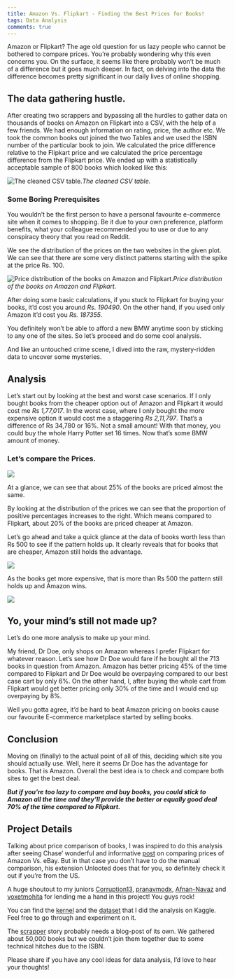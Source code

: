 ```yaml
---
title: Amazon Vs. Flipkart - Finding the Best Prices for Books!
tags: Data Analysis
comments: true
---
```



Amazon or Flipkart? The age old question for us lazy people who cannot be bothered to compare prices. You’re probably wondering why this even concerns you. On the surface, it seems like there probably won’t be much of a difference but it goes much deeper. In fact, on delving into the data the difference becomes pretty significant in our daily lives of online shopping.

## The data gathering hustle.

After creating two scrappers and bypassing all the hurdles to gather data on thousands of books on Amazon on Flipkart into a CSV, with the help of a few friends. We had enough information on rating, price, the author etc. We took the common books out joined the two Tables and we used the ISBN number of the particular book to join. We calculated the price difference relative to the Flipkart price and we calculated the price percentage difference from the Flipkart price. We ended up with a statistically acceptable sample of 800 books which looked like this:

![The cleaned CSV table.](https://cdn-images-1.medium.com/max/2056/1*brNWXz3A-_DiuWlotmnkVA.png)*The cleaned CSV table.*

### Some Boring Prerequisites

You wouldn’t be the first person to have a personal favourite e-commerce site when it comes to shopping. Be it due to your own preference, platform benefits, what your colleague recommended you to use or due to any conspiracy theory that you read on Reddit.

We see the distribution of the prices on the two websites in the given plot. We can see that there are some very distinct patterns starting with the spike at the price Rs. 100.

![Price distribution of the books on Amazon and Flipkart.](https://cdn-images-1.medium.com/max/2000/1*F71ndn5BQYSmIwxduBOUYA.png)*Price distribution of the books on Amazon and Flipkart.*

After doing some basic calculations, if you stuck to Flipkart for buying your books, it’d cost you around *Rs. 190490*. On the other hand, if you used only Amazon it’d cost you *Rs. 187355*.

You definitely won’t be able to afford a new BMW anytime soon by sticking to any one of the sites. So let’s proceed and do some cool analysis.

And like an untouched crime scene, I dived into the raw, mystery-ridden data to uncover some mysteries.

## Analysis

Let’s start out by looking at the best and worst case scenarios. If I only bought books from the cheaper option out of Amazon and Flipkart it would cost me *Rs 1,77,017*. In the worst case, where I only bought the more expensive option it would cost me a staggering *Rs 2,11,797*. That’s a difference of Rs 34,780 or 16%. Not a small amount! With that money, you could buy the whole Harry Potter set 16 times. Now that’s some BMW amount of money.

### Let’s compare the Prices.

![](https://cdn-images-1.medium.com/max/2000/1*p9mnqfOO1qKU_XKUNRhYnQ.png)

At a glance, we can see that about 25% of the books are priced almost the same.

By looking at the distribution of the prices we can see that the proportion of positive percentages increases to the right. Which means compared to Flipkart, about 20% of the books are priced cheaper at Amazon.

Let’s go ahead and take a quick glance at the data of books worth less than Rs 500 to see if the pattern holds up. It clearly reveals that for books that are cheaper, Amazon still holds the advantage.

![](https://cdn-images-1.medium.com/max/2000/1*clk_-hn2D0ix5qr2NcZrAw.png)

As the books get more expensive, that is more than Rs 500 the pattern still holds up and Amazon wins.

![](https://cdn-images-1.medium.com/max/2000/1*pB1rDKjuwc7ui1uAC34f5Q.png)

## Yo, your mind’s still not made up?

Let’s do one more analysis to make up your mind.

My friend, Dr Doe, only shops on Amazon whereas I prefer Flipkart for whatever reason. Let’s see how Dr Doe would fare if he bought all the 713 books in question from Amazon. Amazon has better pricing 45% of the time compared to Flipkart and Dr Doe would be overpaying compared to our best case cart by only 6%. On the other hand, I, after buying the whole cart from Flipkart would get better pricing only 30% of the time and I would end up overpaying by 8%.

Well you gotta agree, it’d be hard to beat Amazon pricing on books cause our favourite E-commerce marketplace started by selling books.

## Conclusion

Moving on (finally) to the actual point of all of this, deciding which site you should actually use. Well, here it seems Dr Doe has the advantage for books. That is Amazon. Overall the best idea is to check and compare both sites to get the best deal.

***But if you’re too lazy to compare and buy books, you could stick to Amazon all the time and they’ll provide the better or equally good deal 70% of the time compared to Flipkart.***

## **Project Details**

Talking about price comparison of books, I was inspired to do this analysis after seeing Chase’ wonderful and informative [post](https://unlooted.com/blog/amazon_v_ebay/) on comparing prices of Amazon Vs. eBay. But in that case you don’t have to do the manual comparison, his extension Unlooted does that for you, so definitely check it out if you’re from the US.

A huge shoutout to my juniors [Corruption13](https://github.com/Corruption13), [pranavmodx](https://github.com/pranavmodx), [Afnan-Navaz](https://github.com/Afnan-Navaz) and [voxetmohita](https://github.com/voxetmohita) for lending me a hand in this project! You guys rock!

You can find the [kernel](https://www.kaggle.com/mandan/who-is-ripping-you-off) and the [dataset](https://www.kaggle.com/mandan/amazon-vs-flipkart-book-prices) that I did the analysis on Kaggle. Feel free to go through and experiment on it.

The [scrapper](https://github.com/isht3/Book-Theifs) story probably needs a blog-post of its own. We gathered about 50,000 books but we couldn’t join them together due to some technical hitches due to the ISBN.

Please share if you have any cool ideas for data analysis, I’d love to hear your thoughts!

